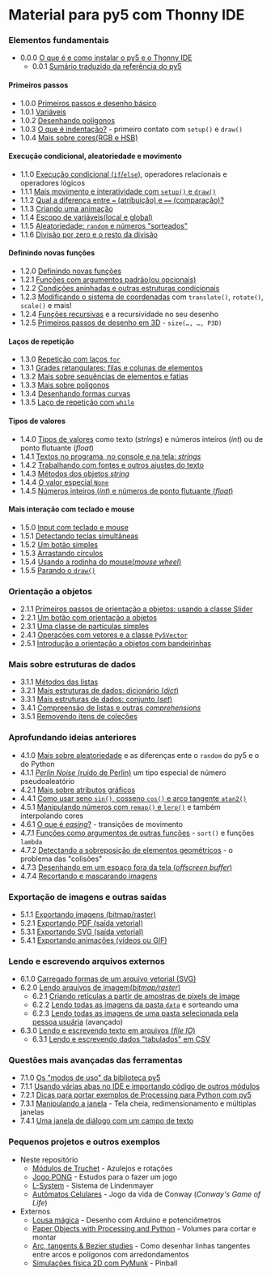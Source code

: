 # Material para py5 com Thonny IDE

### Elementos fundamentais

- 0.0.0 [O que é e como instalar o py5 e o Thonny IDE](https://abav.lugaralgum.com/como-instalar-py5/)
  - 0.0.1 [Sumário traduzido da referência do py5](sumario-referencia-py5.md)

#### Primeiros passos
- 1.0.0 [Primeiros passos e desenho básico](desenho-basico_py.md)
- 1.0.1 [Variáveis](variaveis.md)
- 1.0.2 [Desenhando polígonos](poligonos_1.md)
- 1.0.3 [O que é indentação?](indentacao.md) - primeiro contato com `setup()` e `draw()`
- 1.0.4 [Mais sobre cores(RGB e HSB)](mais_sobre_cores.md)

#### Execução condicional, aleatoriedade e movimento
- 1.1.0 [Execução condicional (`if`/`else`)](condicionais_py.md), operadores relacionais e operadores lógicos
- 1.1.1 [Mais movimento e interatividade com `setup()` e `draw()`](setup_draw.md)
- 1.1.2 [Qual a diferença entre `=` (atribuição) e `==` (comparação)?](atribuicao-e-comparacao.md)
- 1.1.3 [Criando uma animação](movimento_py.md)    
- 1.1.4 [Escopo de variáveis(local e global)](escopo_py.md)
- 1.1.5 [Aleatoriedade: `random` e números "sorteados"](aleatoriedade_1.md)
- 1.1.6 [Divisão por zero e o resto da divisão](divisao.md) 

#### Definindo novas funções
- 1.2.0 [Definindo novas funções](funcoes_py.md)  
- 1.2.1 [Funções com argumentos padrão(ou opcionais)](funcoes_2.md)
- 1.2.2 [Condições aninhadas e outras estruturas condicionais](condicionais_2.md)
- 1.2.3 [Modificando o sistema de coordenadas](transformacoes_coordenadas.md) com `translate()`, `rotate()`, `scale()` e mais!
- 1.2.4 [Funções recursivas](recursao_py.md) e a recursividade no seu desenho 
- 1.2.5 [Primeiros passos de desenho em 3D](desenho-3D.md) - `size(…, …, P3D)`

#### Laços de repetição
- 1.3.0 [Repetição com laços `for`](lacos_py.md)
- 1.3.1 [Grades retangulares: filas e colunas de elementos](grades.md)
- 1.3.2 [Mais sobre sequências de elementos e fatias](mais_sequencias.md)
- 1.3.3 [Mais sobre polígonos](poligonos_2.md)
- 1.3.4 [Desenhando formas curvas](curvas.md)
- 1.3.5 [Laço de repetição com `while`](while.md)

#### Tipos de valores
- 1.4.0 [Tipos de valores](tipagem_py.md) como texto (*strings*) e números inteiros (*int*) ou de ponto flutuante (*float*)   
- 1.4.1 [Textos no programa, no console e na tela: *strings*](strings_py.md)
- 1.4.2 [Trabalhando com fontes e outros ajustes do texto](tipografia.md) 
- 1.4.3 [Métodos dos objetos *string*](string_methods.md)
- 1.4.4 [O valor especial `None`](None.md)
- 1.4.5 [Números inteiros (*int*) e números de ponto flutuante (*float*)](numeros.md)

#### Mais interação com teclado e mouse
- 1.5.0 [Input com teclado e mouse](input_py.md)
- 1.5.1 [Detectando teclas simultâneas](teclas_simultaneas.md)
- 1.5.2 [Um botão simples](botao_simples.md)
- 1.5.3 [Arrastando círculos](arrastando_circulos.md)
- 1.5.4 [Usando a rodinha do mouse(*mouse wheel*)](rodinha_mouse.md)
- 1.5.5 [Parando o `draw()`](no_loop.md)

### Orientação a objetos
- 2.1.1 [Primeiros passos de orientação a objetos: usando a classe Slider](slider_com_OO.md)
- 2.2.1 [Um botão com orientação a objetos](botao_com_OO.md)
- 2.3.1 [Uma classe de partículas simples](particulas.md)
- 2.4.1 [Operações com vetores e a classe `Py5Vector`](vetores.md)
- 2.5.1 [Introdução a orientação a objetos com bandeirinhas](bandeirinhas/README.md)

### Mais sobre estruturas de dados
- 3.1.1 [Métodos das listas](list_methods.md)
- 3.2.1 [Mais estruturas de dados: dicionário (_dict_)](dicionarios.md)
- 3.3.1 [Mais estruturas de dados: conjunto (_set_)](conjuntos.md)
- 3.4.1 [Compreensão de listas e outras *comprehensions*](comprehension.md)
- 3.5.1 [Removendo itens de coleções](removendo_itens.md)

### Aprofundando ideias anteriores
- 4.1.0 [Mais sobre aleatoriedade](aleatoriedade_2.md) e as diferenças ente o `random` do py5 e o do Python
- 4.1.1 [*Perlin Noise* (ruído de Perlin)](noise.md) um tipo especial de número pseudoaleatório
- 4.2.1 [Mais sobre atributos gráficos](mais_atributos_graficos.md)
- 4.4.1 [Como usar seno `sin()`, cosseno `cos()` e arco tangente `atan2()`](seno_cosseno_atan2.md) 
- 4.5.1 [Manipulando números com `remap()` e `lerp()`](map_lerp.md) e também interpolando cores
- 4.6.1 [O que é *easing*?](easing.md) - transições de movimento
- 4.7.1 [Funções como argumentos de outras funções](funcoes-como-argumentos.md) - `sort()` e funções `lambda`
- 4.7.2 [Detectando a sobreposição de elementos geométricos](colisoes.md) - o problema das "colisões"
- 4.7.3 [Desenhando em um espaço fora da tela (*offscreen buffer*)](offscreen_buffer.md)  
- 4.7.4 [Recortando e mascarando imagens](recortando_imagens.md)

### Exportação de imagens e outras saídas
- 5.1.1 [Exportando imagens (bitmap/raster)](exportando_imagem.md)
- 5.2.1 [Exportando PDF (saída vetorial)](exportando_pdf.md)
- 5.3.1 [Exportando SVG (saída vetorial)](exportando_svg.md)
- 5.4.1 [Exportando animações (vídeos ou GIF)](exportar_animacoes.md)

### Lendo e escrevendo arquivos externos
- 6.1.0 [Carregado formas de um arquivo vetorial (SVG)](recursos_vetoriais_externos.md)
- 6.2.0 [Lendo arquivos de imagem(*bitmap/raster*)](imagens_externas.md)
  - 6.2.1 [Criando retículas a partir de amostras de pixels de image](reticulas.md)
  - 6.2.2 [Lendo todas as imagens da pasta `data`](imagens_externas_pasta2.md) e sorteando uma
  - 6.2.3 [Lendo todas as imagens de uma pasta selecionada pela pessoa usuária](imagens_externas_pasta.md) (avançado)
- 6.3.0 [Lendo e escrevendo texto em arquivos (*file IO*)](file_IO.md)
  - 6.3.1 [Lendo e escrevendo dados "tabulados" em CSV](file_IO2.md)

### Questões mais avançadas das ferramentas
- 7.1.0 [Os "modos de uso" da biblioteca py5](os_modos_de_py5.md)
- 7.1.1 [Usando várias abas no IDE e importando código de outros módulos](modulos.md) 
- 7.2.1 [Dicas para portar exemplos de Processing para Python com py5](java_para_python.md)
- 7.3.1 [Manipulando a janela](mais_que_size.md) - Tela cheia, redimensionamento e múltiplas janelas
- 7.4.1 [Uma janela de diálogo com um campo de texto](input_janela.md)
  <!-- - 7.5.1 usando bibliotecas externas Python e Java) -->

### Pequenos projetos e outros exemplos
- Neste repositório
    - [Módulos de Truchet](truchet.md) - Azulejos e rotações
    - [Jogo PONG](pong/README.md) - Estudos para o fazer um jogo
    - [L-System](LSystem.md) - Sistema de Lindenmayer
    - [Autômatos Celulares](automatos-celulares.md) - Jogo da vida de Conway (*Conway's Game of Life*)
- Externos
    - [Lousa mágica](https://abav.lugaralgum.com/lousa-magica) - Desenho com Arduino e potenciômetros
    - [Paper Objects with Processing and Python](https://abav.lugaralgum.com/Paper-objects-with-Processing-and-Python) - Volumes para cortar e montar
    - [Arc, tangents & Bezier studies](https://github.com/villares/arc_tangents_and_bezier_studies) - Como desenhar linhas tangentes entre arcos e polígonos com arredondamentos
    - [Simulações física 2D com PyMunk](https://github.com/villares/pymunk-pinball-paulista) - Pinball
